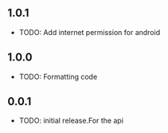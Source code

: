 ## 1.0.1

- TODO: Add internet permission for android

## 1.0.0

- TODO: Formatting code

## 0.0.1

- TODO: initial release.For the api
